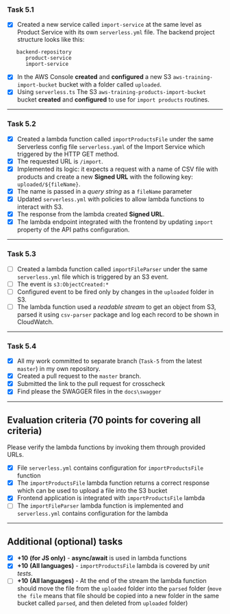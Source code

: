 ### Task 5.1

- [x] Created a new service called `import-service` at the same level as Product Service with its own `serverless.yml`
  file. The backend project structure looks like this:

```
   backend-repository
      product-service
      import-service
```

- [x] In the AWS Console **created** and **configured** a new S3 `aws-training-import-bucket` bucket with a folder
  called `uploaded`.
- [x] Using `serverless.ts` The S3 `aws-training-products-import-bucket` bucket **created** and **configured** to use
  for `import products` routines.

---

### Task 5.2

- [x] Created a lambda function called `importProductsFile` under the same Serverless config file `serverless.yaml` of
  the Import Service which triggered by the HTTP GET method.
- [x] The requested URL is `/import`.
- [x] Implemented its logic: it expects a request with a name of CSV file with products and create a new **Signed URL**
  with the following key: `uploaded/${fileName}`.
- [x] The name is passed in a _query string_ as a `fileName` parameter
- [x] Updated `serverless.yml` with policies to allow lambda functions to interact with S3.
- [x] The response from the lambda created **Signed URL**.
- [x] The lambda endpoint integrated with the frontend by updating `import` property of the API paths configuration.

---

### Task 5.3

- [ ] Created a lambda function called `importFileParser` under the same `serverless.yml` file which is triggered by an
  S3 event.
- [ ] The event is `s3:ObjectCreated:*`
- [ ] Configured event to be fired only by changes in the `uploaded` folder in S3.
- [ ] The lambda function used a _readable stream_ to get an object from S3, parsed it using `csv-parser` package and
  log each record to be shown in CloudWatch.

---

### Task 5.4

- [x] All my work committed to separate branch (`Task-5` from the latest `master`) in my own repository.
- [x] Created a pull request to the `master` branch.
- [x] Submitted the link to the pull request for crosscheck
- [x] Find please the SWAGGER files in the `docs\swagger`

---

## Evaluation criteria (70 points for covering all criteria)

Please verify the lambda functions by invoking them through provided URLs.

- [x] File `serverless.yml` contains configuration for `importProductsFile` function
- [x] The `importProductsFile` lambda function returns a correct response which can be used to upload a file into the S3
  bucket
- [x] Frontend application is integrated with `importProductsFile` lambda
- [ ] The `importFileParser` lambda function is implemented and `serverless.yml` contains configuration for the lambda

---

## Additional (optional) tasks

- [x] **+10** **(for JS only)** - **async/await** is used in lambda functions
- [x] **+10** **(All languages)** - `importProductsFile` lambda is covered by _unit tests_.
- [ ] **+10** **(All languages)** - At the end of the stream the lambda function should move the file from
  the `uploaded` folder into the `parsed` folder (`move the file` means that file should be copied into a new folder in
  the same bucket called `parsed`, and then deleted from `uploaded` folder)
